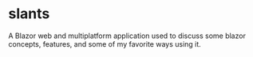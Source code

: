 # slants
A Blazor web and multiplatform application used to discuss some blazor concepts, features, and some of my favorite ways using it.
